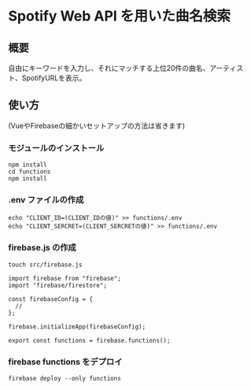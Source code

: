 # Spotify Web API を用いた曲名検索

## 概要

自由にキーワードを入力し、それにマッチする上位20件の曲名、アーティスト、SpotifyURLを表示。

## 使い方

(VueやFirebaseの細かいセットアップの方法は省きます)

### モジュールのインストール

```
npm install
cd functions
npm install
```

### .env ファイルの作成

```
echo "CLIENT_ID=(CLIENT_IDの値)" >> functions/.env
echo "CLIENT_SERCRET=(CLIENT_SERCRETの値)" >> functions/.env
```

### firebase.js の作成

```
touch src/firebase.js
```

```
import firebase from "firebase";
import "firebase/firestore";

const firebaseConfig = {
  //
};

firebase.initializeApp(firebaseConfig);

export const functions = firebase.functions();
```

### firebase functions をデプロイ

```
firebase deploy --only functions
```
